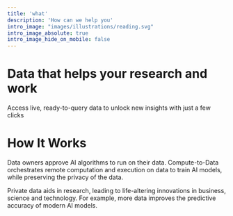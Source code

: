 ```yaml
---
title: 'what'
description: 'How can we help you'
intro_image: "images/illustrations/reading.svg"
intro_image_absolute: true
intro_image_hide_on_mobile: false
---
```

# Data that helps your research and work

Access live, ready-to-query data to unlock new insights with just a few clicks

# How It Works

Data owners approve AI algorithms to run on their data. Compute-to-Data orchestrates remote computation and execution on data to train AI models, while preserving the privacy of the data.

Private data aids in research, leading to life-altering innovations in business, science and technology. For example, more data improves the predictive accuracy of modern AI models.
